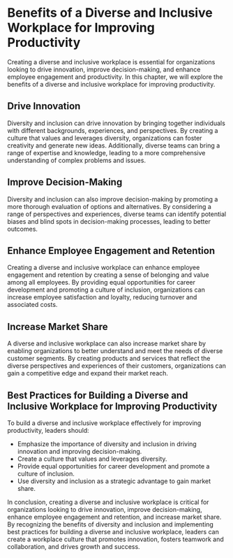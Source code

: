 Benefits of a Diverse and Inclusive Workplace for Improving Productivity
=================================================================================================

Creating a diverse and inclusive workplace is essential for organizations looking to drive innovation, improve decision-making, and enhance employee engagement and productivity. In this chapter, we will explore the benefits of a diverse and inclusive workplace for improving productivity.

Drive Innovation
----------------

Diversity and inclusion can drive innovation by bringing together individuals with different backgrounds, experiences, and perspectives. By creating a culture that values and leverages diversity, organizations can foster creativity and generate new ideas. Additionally, diverse teams can bring a range of expertise and knowledge, leading to a more comprehensive understanding of complex problems and issues.

Improve Decision-Making
-----------------------

Diversity and inclusion can also improve decision-making by promoting a more thorough evaluation of options and alternatives. By considering a range of perspectives and experiences, diverse teams can identify potential biases and blind spots in decision-making processes, leading to better outcomes.

Enhance Employee Engagement and Retention
-----------------------------------------

Creating a diverse and inclusive workplace can enhance employee engagement and retention by creating a sense of belonging and value among all employees. By providing equal opportunities for career development and promoting a culture of inclusion, organizations can increase employee satisfaction and loyalty, reducing turnover and associated costs.

Increase Market Share
---------------------

A diverse and inclusive workplace can also increase market share by enabling organizations to better understand and meet the needs of diverse customer segments. By creating products and services that reflect the diverse perspectives and experiences of their customers, organizations can gain a competitive edge and expand their market reach.

Best Practices for Building a Diverse and Inclusive Workplace for Improving Productivity
----------------------------------------------------------------------------------------

To build a diverse and inclusive workplace effectively for improving productivity, leaders should:

* Emphasize the importance of diversity and inclusion in driving innovation and improving decision-making.
* Create a culture that values and leverages diversity.
* Provide equal opportunities for career development and promote a culture of inclusion.
* Use diversity and inclusion as a strategic advantage to gain market share.

In conclusion, creating a diverse and inclusive workplace is critical for organizations looking to drive innovation, improve decision-making, enhance employee engagement and retention, and increase market share. By recognizing the benefits of diversity and inclusion and implementing best practices for building a diverse and inclusive workplace, leaders can create a workplace culture that promotes innovation, fosters teamwork and collaboration, and drives growth and success.
